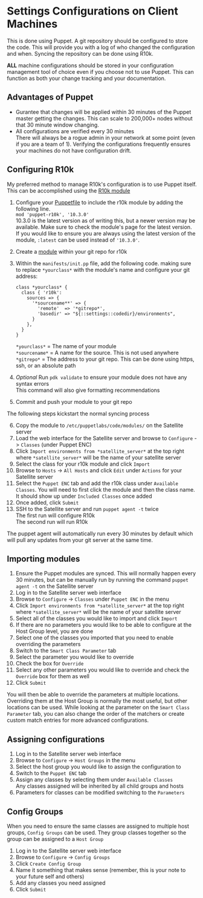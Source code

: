 # Settings Configurations on Client Machines
This is done using Puppet. A git repository should be configured to store the code. This will provide you with a log of who changed the configuration and when. Syncing the repository can be done using R10k.

**ALL** machine configurations should be stored in your configuration management tool of choice even if you choose not to use Puppet. This can function as both your change tracking and your documentation.

## Advantages of Puppet
- Gurantee that changes will be applied within 30 minutes of the Puppet master getting the changes. This can scale to 200,000+ nodes without that 30 minute window changing.
- All configurations are verified every 30 minutes  
  There will always be a rogue admin in your network at some point (even if you are a team of 1). Verifying the configurations frequently ensures your machines do not have configuration drift.

## Configuring R10k
My preferred method to manage R10k's configuration is to use Puppet itself. This can be accomplished using the [R10k module](https://forge.puppet.com/modules/puppet/r10k)
1) Configure your [Puppetfile](GitRepo.md#puppetfile) to include the r10k module by adding the following line.  
  `mod 'puppet-r10k', '10.3.0'`  
  10.3.0 is the latest version as of writing this, but a newer version may be available. Make sure to check the module's page for the latest version.  
  If you would like to ensure you are always using the latest version of the module, `:latest` can be used instead of `'10.3.0'`.
  
1) Create a [module](GitRepo.md#modules) within your git repo for r10k
1) Within the `manifests/init.pp` file, add the following code. making sure to replace `*yourclass*` with the module's name and configure your git address:
    ```puppet
    class *yourclass* {
      class { 'r10k':
        sources => {
          '*sourcename**' => {
            'remote'  => '*gitrepo*',
            'basedir' => "${::settings::codedir}/environments",
          }
        },
      }
    }
    ```
    `*yourclass*`  = The name of your module  
    `*sourcename*` = A name for the source. This is not used anywhere  
    `*gitrepo*`    = The address to your git repo. This can be done using https, ssh, or an absolute path
4) *Optional* Run `pdk validate` to ensure your module does not have any syntax errors  
   This command will also give formatting recommendations
1) Commit and push your module to your git repo  

The following steps kickstart the normal syncing process  

6) Copy the module to `/etc/puppetlabs/code/modules/` on the Satellite server
1) Load the web interface for the Satellite server and browse to `Configure` -> `Classes` (under Puppet ENC)
1) Click `Import environments from *satellite_server*` at the top right where `*satellite_server*` will be the name of your satellite server
1) Select the class for your r10k module and click `Import`
1) Browse to `Hosts` -> `All Hosts` and click `Edit` under `Actions` for your Satellite server
1) Select the `Puppet ENC` tab and add the r10k class under `Available Classes`. You will need to first click the module and then the class name. It should show up under `Included Classes` once added
1) Once added, click `Submit`
1) SSH to the Satellite server and run `puppet agent -t` twice  
   The first run will configure R10k  
   The second run will run R10k

The puppet agent will automatically run every 30 minutes by default which will pull any updates from your git server at the same time.

## Importing modules
1) Ensure the Puppet modules are synced. This will normally happen every 30 minutes, but can be manually run by running the command `puppet agent -t` on the Satellite server
1) Log in to the Satellite server web interface
1) Browse to `Configure` -> `Classes` under `Puppet ENC` in the menu
1) Click `Import environments from *satellite_server*` at the top right where `*satellite_server*` will be the name of your satellite server
1) Select all of the classes you would like to import and click `Import`
1) If there are no parameters you would like to be able to configure at the Host Group level, you are done
1) Select one of the classes you imported that you need to enable overriding the parameters
1) Switch to the `Smart Class Parameter` tab
1) Select the parameter you would like to override
1) Check the box for `Override`
1) Select any other parameters you would like to override and check the `Override` box for them as well
1) Click `Submit`

You will then be able to override the parameters at multiple locations. Overriding them at the Host Group is normally the most useful, but other locations can be used. While looking at the parameter on the `Smart Class Parameter` tab, you can also change the order of the matchers or create custom match entries for more advanced configurations.

## Assigning configurations
1) Log in to the Satellite server web interface
1) Browse to `Configure` -> `Host Groups` in the menu
1) Select the host group you would like to assign the configuration to
1) Switch to the `Puppet ENC` tab
1) Assign any classes by selecting them under `Available Classes`  
   Any classes assigned will be inherited by all child groups and hosts
1) Parameters for classes can be modified switching to the `Parameters` 

## Config Groups
When you need to ensure the same classes are assigned to multiple host groups, `Config Groups` can be used. They group classes together so the group can be assigned to a `Host Group`
1) Log in to the Satellite server web interface
1) Browse to `Configure` -> `Config Groups`
1) Click `Create Config Group`
1) Name it something that makes sense (remember, this is your note to your future self and others)
1) Add any classes you need assigned
1) Click `Submit`